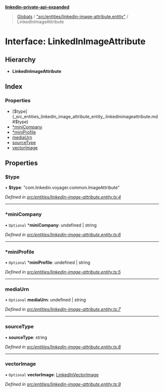 **[linkedin-private-api-expanded](../README.md)**

> [Globals](../globals.md) / ["src/entities/linkedin-image-attribute.entity"](../modules/_src_entities_linkedin_image_attribute_entity_.md) / LinkedInImageAttribute

# Interface: LinkedInImageAttribute

## Hierarchy

* **LinkedInImageAttribute**

## Index

### Properties

* [$type](_src_entities_linkedin_image_attribute_entity_.linkedinimageattribute.md#$type)
* [*miniCompany](_src_entities_linkedin_image_attribute_entity_.linkedinimageattribute.md#*minicompany)
* [*miniProfile](_src_entities_linkedin_image_attribute_entity_.linkedinimageattribute.md#*miniprofile)
* [mediaUrn](_src_entities_linkedin_image_attribute_entity_.linkedinimageattribute.md#mediaurn)
* [sourceType](_src_entities_linkedin_image_attribute_entity_.linkedinimageattribute.md#sourcetype)
* [vectorImage](_src_entities_linkedin_image_attribute_entity_.linkedinimageattribute.md#vectorimage)

## Properties

### $type

•  **$type**: \"com.linkedin.voyager.common.ImageAttribute\"

*Defined in [src/entities/linkedin-image-attribute.entity.ts:4](https://github.com/khanhtranngoccva/linkedin-private-api/blob/355192d/src/entities/linkedin-image-attribute.entity.ts#L4)*

___

### *miniCompany

• `Optional` ***miniCompany**: undefined \| string

*Defined in [src/entities/linkedin-image-attribute.entity.ts:6](https://github.com/khanhtranngoccva/linkedin-private-api/blob/355192d/src/entities/linkedin-image-attribute.entity.ts#L6)*

___

### *miniProfile

• `Optional` ***miniProfile**: undefined \| string

*Defined in [src/entities/linkedin-image-attribute.entity.ts:5](https://github.com/khanhtranngoccva/linkedin-private-api/blob/355192d/src/entities/linkedin-image-attribute.entity.ts#L5)*

___

### mediaUrn

• `Optional` **mediaUrn**: undefined \| string

*Defined in [src/entities/linkedin-image-attribute.entity.ts:7](https://github.com/khanhtranngoccva/linkedin-private-api/blob/355192d/src/entities/linkedin-image-attribute.entity.ts#L7)*

___

### sourceType

•  **sourceType**: string

*Defined in [src/entities/linkedin-image-attribute.entity.ts:8](https://github.com/khanhtranngoccva/linkedin-private-api/blob/355192d/src/entities/linkedin-image-attribute.entity.ts#L8)*

___

### vectorImage

• `Optional` **vectorImage**: [LinkedInVectorImage](_src_entities_linkedin_vector_image_entity_.linkedinvectorimage.md)

*Defined in [src/entities/linkedin-image-attribute.entity.ts:9](https://github.com/khanhtranngoccva/linkedin-private-api/blob/355192d/src/entities/linkedin-image-attribute.entity.ts#L9)*

